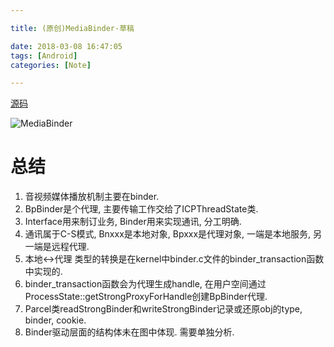 ```yaml
---

title: (原创)MediaBinder-草稿

date: 2018-03-08 16:47:05
tags: [Android]
categories: [Note]

---
```


[源码](https://pan.baidu.com/s/1c1mSTDe)

![MediaBinder](https://raw.githubusercontent.com/qrsforever/assets/master/Note/Android/MediaBinder.jpg)

# 总结
1. 音视频媒体播放机制主要在binder.   
2. BpBinder是个代理, 主要传输工作交给了ICPThreadState类.   
3. Interface用来制订业务, Binder用来实现通讯, 分工明确.   
4. 通讯属于C-S模式, Bnxxx是本地对象, Bpxxx是代理对象, 一端是本地服务, 另一端是远程代理.   
5. 本地<->代理 类型的转换是在kernel中binder.c文件的binder_transaction函数中实现的.  
6. binder_transaction函数会为代理生成handle, 在用户空间通过ProcessState::getStrongProxyForHandle创建BpBinder代理.  
7. Parcel类readStrongBinder和writeStrongBinder记录或还原obj的type, binder, cookie.  
6. Binder驱动层面的结构体未在图中体现. 需要单独分析.  

